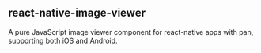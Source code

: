 ## react-native-image-viewer
A pure JavaScript image viewer component for react-native apps with pan, supporting both iOS and Android.
